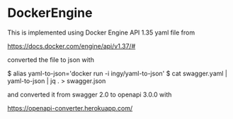 # DockerEngine

This is implemented using Docker Engine API 1.35 yaml file from

https://docs.docker.com/engine/api/v1.37/#

converted the file to json with

$ alias yaml-to-json='docker run -i ingy/yaml-to-json'
$ cat swagger.yaml | yaml-to-json | jq . > swagger.json

and converted it from swagger 2.0 to openapi 3.0.0 with

https://openapi-converter.herokuapp.com/



